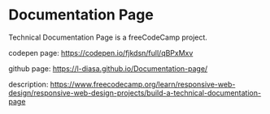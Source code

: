 # Documentation Page

Technical Documentation Page is a freeCodeCamp project.

codepen page:
https://codepen.io/fjkdsn/full/qBPxMxv

github page:
https://l-diasa.github.io/Documentation-page/

description:
https://www.freecodecamp.org/learn/responsive-web-design/responsive-web-design-projects/build-a-technical-documentation-page

